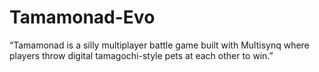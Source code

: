 # Tamamonad-Evo
 “Tamamonad is a silly multiplayer battle game built with Multisynq where players throw digital tamagochi-style pets at each other to win.”
